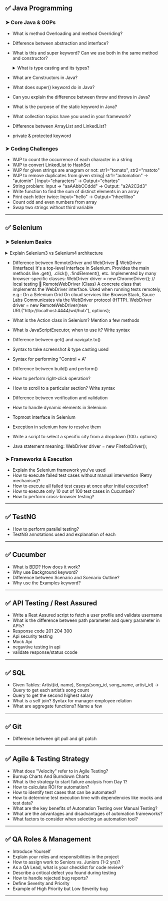 ## ✅ Java Programming

### ➤ Core Java & OOPs

* What is method Overloading and method Overriding?
* Difference between abstraction and interface?
* What is this and super keyword? Can we use both in the same method and constructor? 
  <details>
  <summary>What is type casting and its types?</summary>
    JavascriptExecutor js = (JavascriptExecutor)driver; // Cast WebDriver → JS Executor
    
    String title = (String)js.executeScript("return document.title"); // Cast Object → String
  </details>

* What are Constructors in Java?
* What does super() keyword do in Java?
* Can you explain the difference between throw and throws in Java?
* What is the purpose of the static keyword in Java?
* What collection topics have you used in your framework?
* Difference between ArrayList and LinkedList?
* private & protected keyword


### ➤ Coding Challenges
* WJP to count the occurrence of each character in a string
* WJP to convert LinkedList to HashSet
* WJP for given strings are anagram or not: str1="tomato", str2="matoto"
* WJP to remove duplicates from given string| str1="automation" → "automin" | Input="characters" → Output="chartes"
* String problem: Input -> "aaAAbbCCddd" → Output: "a2A2C2d3"
* Write function to find the sum of distinct elements in an array
* Print each letter twice: Input="hello" → Output="hheelllloo"
* Count odd and even numbers from array
* Swap two strings without third variable

---

## ✅ Selenium

### ➤ Selenium Basics

<details>
  <summary>Explain Selenium3 vs Selenium4 architecture</summary>
Test Script
   ↓
WebDriver API
   ↓  (JSON Wire Protocol)
Browser Driver
   ↓  (translates to W3C)
Browser


Test Script
   ↓
WebDriver API
   ↓  (W3C Protocol — native)
Browser Driver
   ↓
Browser

Selenium 3: WebDriver speaks one language (JSON Wire), browser drivers speak another (W3C), so translation is needed.
Selenium 4: Everyone speaks the same language (W3C protocol) — more reliable communication.
</details>

* Difference between RemoteDriver and WebDriver
🔹 WebDriver (Interface)
It's a top-level interface in Selenium.
Provides the main methods like .get(), .click(), .findElement(), etc.
Implemented by many browser-specific classes:
WebDriver driver = new ChromeDriver();  // local testing
🔹 RemoteWebDriver (Class)
A concrete class that implements the WebDriver interface.
Used when running tests remotely, e.g.:
On a Selenium Grid
On cloud services like BrowserStack, Sauce Labs
Communicates via the WebDriver protocol (HTTP).
WebDriver driver = new RemoteWebDriver(new URL("http://localhost:4444/wd/hub"), options);

* What is the Action class in Selenium? Mention a few methods
* What is JavaScriptExecutor, when to use it? Write syntax
* Difference between get() and navigate.to()
* Syntax to take screenshot & type casting used
* Syntax for performing "Control + A"
* Difference between build() and perform()
* How to perform right-click operation?
* How to scroll to a particular section? Write syntax
* Difference between verification and validation
* How to handle dynamic elements in Selenium
* Topmost interface in Selenium
* Execption in selenium how to resolve them
* Write a script to select a specific city from a dropdown (100+ options)
* Java statement meaning: WebDriver driver = new FirefoxDriver();

### ➤ Frameworks & Execution

* Explain the Selenium framework you've used
* How to execute failed test cases without manual intervention (Retry mechanism)?
* How to execute all failed test cases at once after initial execution?
* How to execute only 10 out of 100 test cases in Cucumber?
* How to perform cross-browser testing?

---

## ✅ TestNG

* How to perform parallel testing?
* TestNG annotations used and explanation of each

---

## ✅ Cucumber

* What is BDD? How does it work?
* Why use Background keyword?
* Difference between Scenario and Scenario Outline?
* Why use the Examples keyword?

---

## ✅ API Testing / Rest Assured

* Write a Rest Assured script to fetch a user profile and validate username
* What is the difference between path parameter and query parameter in APIs?
* Response code 201 204 300
* Api security testing
* Mock Api
* negavtive testing in api
* validate response/status ccode
  

---

## ✅ SQL

* Given Tables: Artist(id, name), Songs(song\_id, song\_name, artist\_id) → Query to get each artist’s song count
* Query to get the second highest salary
* What is a self join? Syntax for manager-employee relation
* What are aggregate functions? Name a few

---

## ✅ Git

* Difference between git pull and git patch

---

## ✅ Agile & Testing Strategy

* What does "Velocity" refer to in Agile Testing?
* Burnup Charts And Burndown Charts
* What is the strategy to start failure analysis from Day 1?
* How to calculate ROI for automation?
* How to identify test cases that can be automated?
* How to determine test execution time with dependencies like mocks and test data?
* What are the key benefits of Automation Testing over Manual Testing?
* What are the advantages and disadvantages of automation frameworks?
* What factors to consider when selecting an automation tool?

---

## ✅ QA Roles & Management

* Introduce Yourself
* Explain your roles and responsibilities in the project
* How to assign work to Seniors vs. Juniors (1–2 yrs)?
* As a QA Lead, what is your checklist for code review?
* Describe a critical defect you found during testing
* How to handle rejected bug reports?
* Define Severity and Priority
* Example of High Priority but Low Severity bug

---


